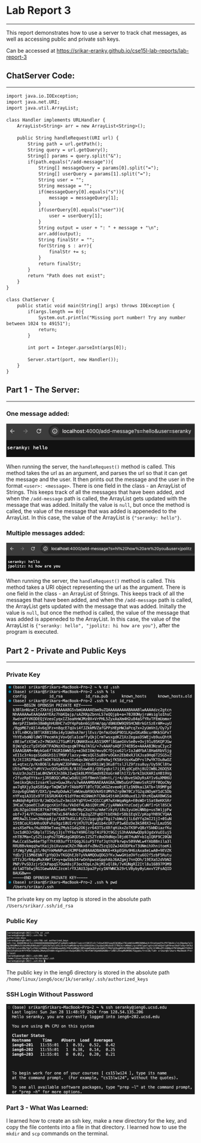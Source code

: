 # Lab Report 3
---

This report demonstrates how to use a server to track chat messages, as well as accessing public and private ssh keys. 

Can be accessed at https://srikar-eranky.github.io/cse15l-lab-reports/lab-report-3

## ChatServer Code:
---
```
import java.io.IOException;
import java.net.URI;
import java.util.ArrayList;

class Handler implements URLHandler {
    ArrayList<String> arr = new ArrayList<String>();

    public String handleRequest(URI url) {
        String path = url.getPath();
        String query = url.getQuery();
        String[] params = query.split("&");
        if(path.equals("/add-message")){
            String[] messageQuery = params[0].split("=");
            String[] userQuery = params[1].split("=");
            String user = "";
            String message = "";
            if(messageQuery[0].equals("s")){
                message = messageQuery[1];
            }
            if(userQuery[0].equals("user")){
                user = userQuery[1];
            }
            String output = user + ": " + message + "\n";
            arr.add(output);
            String finalStr = "";
            for(String s : arr){
                finalStr += s;
            }
            return finalStr;
        }
        return "Path does not exist";
    }
}

class ChatServer {
    public static void main(String[] args) throws IOException {
        if(args.length == 0){
            System.out.println("Missing port number! Try any number between 1024 to 49151");
            return;
        }

        int port = Integer.parseInt(args[0]);

        Server.start(port, new Handler());
    }
}
```
## Part 1 - The Server:
---

### One message added:
![Image](one_output.png)

When running the server, the `handleRequest()` method is called. This method takes the url as an argument, and parses the url so that it can get the message and the user. It then prints out the message and the user in the format `<user>: <message>`. There is one field in the class - an ArrayList of Strings. This keeps track of all the messages that have been added, and when the `/add-message` path is called, the ArrayList gets updated with the message that was added. Iniitally the value is `null`, but once the method is called, the value of the message that was added is appeneded to the ArrayList. In this case, the value of the ArrayList is `{"seranky: hello"}`. 

### Multiple messages added:
![Image](multiple_output.png)

When running the server, the `handleRequest()` method is called. This method takes a URI object representing the url as the argument. There is one field in the class - an ArrayList of Strings. This keeps track of all the messages that have been added, and when the `/add-message` path is called, the ArrayList gets updated with the message that was added. Iniitally the value is `null`, but once the method is called, the value of the message that was added is appeneded to the ArrayList. In this case, the value of the ArrayList is `{"seranky: hello", "jpolitz: hi how are you"}`, after the program is executed.

## Part 2 - Private and Public Keys
---

### Private Key
![Image](private_key.png)

The private key on my laptop is stored in the absolute path `/Users/srikar/.ssh/id_rsa`

### Public Key
![Image](public_key.png)

The public key in the ieng6 directory is stored in the absolute path `/home/linux/ieng6/oce/1k/seranky/.ssh/authorized_keys`

### SSH Login Without Password
![Image](login_without_pass.png)

### Part 3 - What Was Learned:
I learned how to create an ssh key, make a new directory for the key, and copy the file contents into a file in that directory. I learned how to use the `mkdir` and `scp` commands on the terminal.
